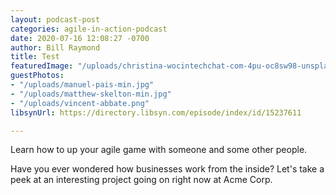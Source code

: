 ```yaml
---
layout: podcast-post
categories: agile-in-action-podcast
date: 2020-07-16 12:08:27 -0700
author: Bill Raymond
title: Test
featuredImage: "/uploads/christina-wocintechchat-com-4pu-oc8sw98-unsplash.jpg"
guestPhotos:
- "/uploads/manuel-pais-min.jpg"
- "/uploads/matthew-skelton-min.jpg"
- "/uploads/vincent-abbate.png"
libsynUrl: https://directory.libsyn.com/episode/index/id/15237611

---
```

Learn how to up your agile game with someone and some other people.

Have you ever wondered how businesses work from the inside? Let's take a peek at an interesting project going on right now at Acme Corp.